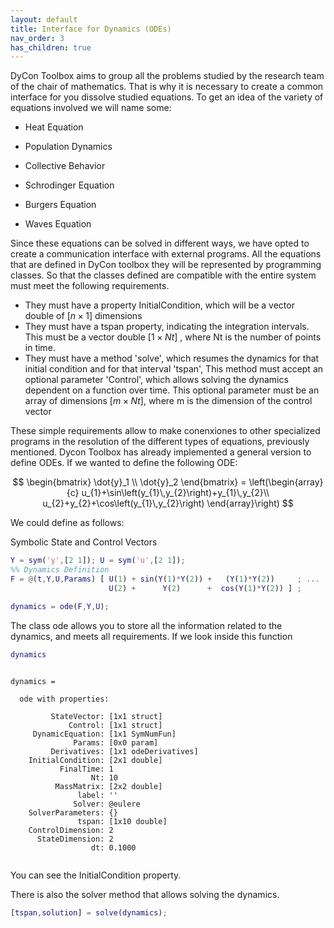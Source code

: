 ```yaml
---
layout: default
title: Interface for Dynamics (ODEs)
nav_order: 3
has_children: true
---
```


DyCon Toolbox aims to group all the problems studied by the research team of the chair of mathematics. That is why it is necessary to create a common interface for you dissolve studied equations. To get an idea of the variety of equations involved we will name some:


- Heat Equation


- Population Dynamics


- Collective Behavior


- Schrodinger Equation


- Burgers Equation


- Waves Equation


Since these equations can be solved in different ways, we have opted to create a communication interface with external programs. All the equations that are defined in DyCon toolbox they will be represented by programming classes. So that the classes defined are compatible with the entire system must meet the following requirements.


- They must have a property InitialCondition, which will be a vector double   of $[n \times 1]$  dimensions
- They must have a tspan property, indicating the integration intervals.   This must be a vector double  $[1 \times Nt]$ , where  Nt  is the number   of points in time.
- They must have a method 'solve', which resumes the dynamics for that initial   condition and for that interval 'tspan', This method must accept an optional   parameter 'Control', which allows solving the dynamics dependent on a function   over time. This optional parameter must be an array of dimensions  $[m \times Nt]$,   where  m  is the dimension of the control vector


These simple requirements allow to make conenxiones to other specialized programs in the resolution of the different types of equations, previously mentioned. Dycon Toolbox has already implemented a general version to define ODEs. If we wanted to define the following ODE:

$$ \begin{bmatrix} \dot{y}_1 \\ \dot{y}_2 \end{bmatrix} =    \left(\begin{array}{c}                           u_{1}+\sin\left(y_{1}\,y_{2}\right)+y_{1}\,y_{2}\\                           u_{2}+y_{2}+\cos\left(y_{1}\,y_{2}\right)            \end{array}\right) $$


We could define as follows:


Symbolic State and Control Vectors

```matlab
Y = sym('y',[2 1]); U = sym('u',[2 1]);
%% Dynamics Definition
F = @(t,Y,U,Params) [ U(1) + sin(Y(1)*Y(2)) +   (Y(1)*Y(2))     ; ...
                      U(2) +      Y(2)      +  cos(Y(1)*Y(2)) ] ;

dynamics = ode(F,Y,U);
```


The class  ode  allows you to store all the information related to the dynamics, and meets all requirements. If we look inside this function

```matlab
dynamics
```


```

dynamics = 

  ode with properties:

         StateVector: [1x1 struct]
             Control: [1x1 struct]
     DynamicEquation: [1x1 SymNumFun]
              Params: [0x0 param]
         Derivatives: [1x1 odeDerivatives]
    InitialCondition: [2x1 double]
           FinalTime: 1
                  Nt: 10
          MassMatrix: [2x2 double]
               label: ''
              Solver: @eulere
    SolverParameters: {}
               tspan: [1x10 double]
    ControlDimension: 2
      StateDimension: 2
                  dt: 0.1000


```


You can see the InitialCondition property.


There is also the solver method that allows solving the dynamics.

```matlab
[tspan,solution] = solve(dynamics);
```

